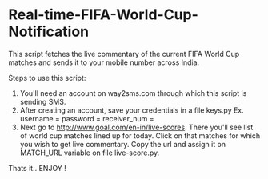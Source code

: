 # Real-time-FIFA-World-Cup-Notification
This script fetches the live commentary of the current FIFA World Cup matches and sends it to your mobile number across India.

Steps to use this script:
1. You'll need an account on way2sms.com through which this script is sending SMS.
2. After creating an account, save your credentials in a file keys.py
  Ex. 
    username = <Your username>
    password = <Your password>
    receiver_num = <Phone number on which you want to send message>
3. Next go to http://www.goal.com/en-in/live-scores. There you'll see list of world cup matches lined up for today.
   Click on that matches for which you wish to get live commentary. Copy the url and assign it on MATCH_URL variable on file live-score.py.
   
  Thats it.. ENJOY !
